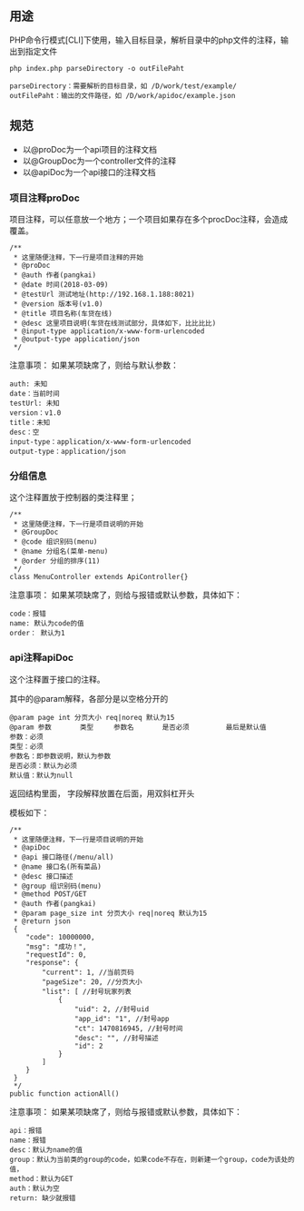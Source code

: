 ## 用途

PHP命令行模式[CLI]下使用，输入目标目录，解析目录中的php文件的注释，输出到指定文件

    php index.php parseDirectory -o outFilePaht
    
    parseDirectory：需要解析的目标目录，如 /D/work/test/example/
    outFilePaht：输出的文件路径，如 /D/work/apidoc/example.json

## 规范

- 以@proDoc为一个api项目的注释文档
- 以@GroupDoc为一个controller文件的注释
- 以@apiDoc为一个api接口的注释文档


### 项目注释proDoc

项目注释，可以任意放一个地方；一个项目如果存在多个procDoc注释，会造成覆盖。

    /**
     * 这里随便注释，下一行是项目注释的开始
     * @proDoc
     * @auth 作者(pangkai)
     * @date 时间(2018-03-09)
     * @testUrl 测试地址(http://192.168.1.188:8021)
     * @version 版本号(v1.0)
     * @title 项目名称(车贷在线)
     * @desc 这里项目说明(车贷在线测试部分，具体如下，比比比比)
     * @input-type application/x-www-form-urlencoded  
     * @output-type application/json
     */
     
注意事项： 如果某项缺席了，则给与默认参数：

    auth: 未知
    date：当前时间
    testUrl: 未知
    version：v1.0
    title：未知
    desc：空
    input-type：application/x-www-form-urlencoded
    output-type：application/json

### 分组信息

这个注释置放于控制器的类注释里；

    /**
     * 这里随便注释，下一行是项目说明的开始
     * @GroupDoc
     * @code 组识别码(menu)
     * @name 分组名(菜单-menu)
     * @order 分组的排序(11)
     */
    class MenuController extends ApiController{}

注意事项： 如果某项缺席了，则给与报错或默认参数，具体如下：

    code：报错
    name: 默认为code的值
    order： 默认为1
    
### api注释apiDoc

这个注释置于接口的注释。

其中的@param解释，各部分是以空格分开的

    @param page int 分页大小 req|noreq 默认为15
    @param 参数       类型     参数名       是否必须         最后是默认值
    参数：必须
    类型：必须
    参数名：即参数说明，默认为参数
    是否必须：默认为必须
    默认值：默认为null
    
返回结构里面，  字段解释放置在后面，用双斜杠开头

模板如下：

    /**
     * 这里随便注释，下一行是项目说明的开始
     * @apiDoc
     * @api 接口路径(/menu/all)
     * @name 接口名(所有菜品)
     * @desc 接口描述
     * @group 组识别码(menu)
     * @method POST/GET
     * @auth 作者(pangkai)
     * @param page_size int 分页大小 req|noreq 默认为15
     * @return json
     {
        "code": 10000000,
        "msg": "成功！",
        "requestId": 0,
        "response": {
            "current": 1, //当前页码
            "pageSize": 20, //分页大小
            "list": [ //封号玩家列表
                {
                    "uid": 2, //封号uid
                    "app_id": "1", //封号app
                    "ct": 1470816945, //封号时间
                    "desc": "", //封号描述
                    "id": 2
                }
            ]
        }
     }
     */
    public function actionAll() 
    
注意事项： 如果某项缺席了，则给与报错或默认参数，具体如下：

    api：报错
    name：报错
    desc：默认为name的值
    group：默认为当前类的group的code，如果code不存在，则新建一个group，code为该处的值，
    method：默认为GET
    auth：默认为空
    return: 缺少就报错
    